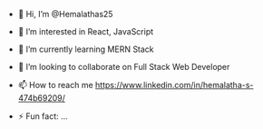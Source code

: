 - 👋 Hi, I’m @Hemalathas25
- 👀 I’m interested in React, JavaScript
- 🌱 I’m currently learning MERN Stack
- 💞️ I’m looking to collaborate on Full Stack Web Developer
- 📫 How to reach me https://www.linkedin.com/in/hemalatha-s-474b69209/
  
- ⚡ Fun fact: ...

<!---
Hemalathas25/Hemalathas25 is a ✨ special ✨ repository because its `README.md` (this file) appears on your GitHub profile.
You can click the Preview link to take a look at your changes.
--->
